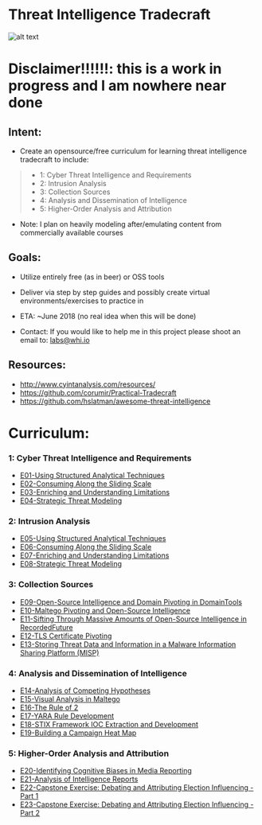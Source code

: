 #  **Threat Intelligence Tradecraft**
![alt text](https://imgur.com/zFiHJiZ.jpg "Banner")

# **Disclaimer!!!!!!**: this is a work in progress and I am nowhere near done
## Intent:
 * Create an opensource/free curriculum for learning threat intelligence tradecraft to include:

>  * 1: Cyber Threat Intelligence and Requirements  
>  * 2: Intrusion Analysis
>  * 3: Collection Sources  
>  * 4: Analysis and Dissemination of Intelligence  
>  * 5: Higher-Order Analysis and Attribution

 * Note: I plan on heavily modeling after/emulating content from commercially available courses

## Goals:
 * Utilize entirely free (as in beer) or OSS tools
 * Deliver via step by step guides and possibly create virtual environments/exercises to practice in
 * ETA: ~June 2018 (no real idea when this will be done)

 * Contact: If you would like to help me in this project please shoot an email to: labs@whi.io

## Resources:
 * http://www.cyintanalysis.com/resources/
 * https://github.com/corumir/Practical-Tradecraft
 * https://github.com/hslatman/awesome-threat-intelligence
# **Curriculum:**

### 1: Cyber Threat Intelligence and Requirements
* [E01-Using Structured Analytical Techniques](https://github.com/WeaveryHeavy/Threat-Intelligence-Tradecraft/blob/master/1%20Cyber%20Threat%20Intelligence%20and%20Requirements/Exercises/E01-Using%20Structured%20Analytical%20Techniques.md)
* [E02-Consuming Along the Sliding Scale](https://github.com/WeaveryHeavy/Threat-Intelligence-Tradecraft/blob/master/1%20Cyber%20Threat%20Intelligence%20and%20Requirements/Exercises/E02-Consuming%20Along%20the%20Sliding%20Scale)
* [E03-Enriching and Understanding Limitations](https://github.com/WeaveryHeavy/Threat-Intelligence-Tradecraft/blob/master/1%20Cyber%20Threat%20Intelligence%20and%20Requirements/Exercises/E03-Strategic%20Threat%20Modeling.md)
* [E04-Strategic Threat Modeling](https://github.com/WeaveryHeavy/Threat-Intelligence-Tradecraft/blob/master/1%20Cyber%20Threat%20Intelligence%20and%20Requirements/Exercises/E04-Enriching%20and%20Understanding%20Limitations.md)

### 2: Intrusion Analysis
* [E05-Using Structured Analytical Techniques](https://github.com/WeaveryHeavy/Threat-Intelligence-Tradecraft/blob/master/2%20Intrusion%20Analysis/Exercises/E05-Using%20Structured%20Analytical%20Techniques.md)
* [E06-Consuming Along the Sliding Scale](https://github.com/WeaveryHeavy/Threat-Intelligence-Tradecraft/blob/master/2%20Intrusion%20Analysis/Exercises/E06-Consuming%20Along%20the%20Sliding%20Scale)
* [E07-Enriching and Understanding Limitations](https://github.com/WeaveryHeavy/Threat-Intelligence-Tradecraft/blob/master/2%20Intrusion%20Analysis/Exercises/E07-Strategic%20Threat%20Modeling.md)
* [E08-Strategic Threat Modeling](https://github.com/WeaveryHeavy/Threat-Intelligence-Tradecraft/blob/master/2%20Intrusion%20Analysis/Exercises/E08-Enriching%20and%20Understanding%20Limitations.md)



### 3: Collection Sources
* [E09-Open-Source Intelligence and Domain Pivoting in DomainTools](https://github.com/WeaveryHeavy/Threat-Intelligence-Tradecraft/blob/master/3%20Collection%20Sources/Exercises/E09-Open-Source%20Intelligence%20and%20Domain%20Pivoting%20in%20DomainTools)
* [E10-Maltego Pivoting and Open-Source Intelligence](https://github.com/WeaveryHeavy/Threat-Intelligence-Tradecraft/blob/master/3%20Collection%20Sources/Exercises/E10-Maltego%20Pivoting%20and%20Open-Source%20Intelligence)
* [E11-Sifting Through Massive Amounts of Open-Source Intelligence in RecordedFuture](https://github.com/WeaveryHeavy/Threat-Intelligence-Tradecraft/blob/master/3%20Collection%20Sources/Exercises/E11-Sifting%20Through%20Massive%20Amounts%20of%20Open-Source%20Intelligence%20in%20RecordedFuture)
* [E12-TLS Certificate Pivoting](https://github.com/WeaveryHeavy/Threat-Intelligence-Tradecraft/blob/master/3%20Collection%20Sources/Exercises/E12-TLS%20Certificate%20Pivoting)
* [E13-Storing Threat Data and Information in a Malware Information Sharing Platform (MISP)](https://github.com/WeaveryHeavy/Threat-Intelligence-Tradecraft/blob/master/3%20Collection%20Sources/Exercises/E13-Storing%20Threat%20Data%20and%20Information%20in%20a%20Malware%20Information%20Sharing%20Platform%20(MISP))


### 4: Analysis and Dissemination of Intelligence
* [E14-Analysis of Competing Hypotheses](https://github.com/WeaveryHeavy/Threat-Intelligence-Tradecraft/blob/master/4%20Analysis%20and%20Dissemination%20of%20Intelligence/Exercises/E14-Analysis%20of%20Competing%20Hypotheses)
* [E15-Visual Analysis in Maltego](https://github.com/WeaveryHeavy/Threat-Intelligence-Tradecraft/blob/master/4%20Analysis%20and%20Dissemination%20of%20Intelligence/Exercises/E15-Visual%20Analysis%20in%20Maltego)
* [E16-The Rule of 2](https://github.com/WeaveryHeavy/Threat-Intelligence-Tradecraft/blob/master/4%20Analysis%20and%20Dissemination%20of%20Intelligence/Exercises/E16-The%20Rule%20of%202)
* [E17-YARA Rule Development](https://github.com/WeaveryHeavy/Threat-Intelligence-Tradecraft/blob/master/4%20Analysis%20and%20Dissemination%20of%20Intelligence/Exercises/E17-YARA%20Rule%20Development)
* [E18-STIX Framework IOC Extraction and Development](https://github.com/WeaveryHeavy/Threat-Intelligence-Tradecraft/blob/master/4%20Analysis%20and%20Dissemination%20of%20Intelligence/Exercises/E18-STIX%20Framework%20IOC%20Extraction%20and%20Development)
* [E19-Building a Campaign Heat Map](https://github.com/WeaveryHeavy/Threat-Intelligence-Tradecraft/blob/master/4%20Analysis%20and%20Dissemination%20of%20Intelligence/Exercises/E19-Building%20a%20Campaign%20Heat%20Map)



### 5: Higher-Order Analysis and Attribution
* [E20-Identifying Cognitive Biases in Media Reporting](https://github.com/WeaveryHeavy/Threat-Intelligence-Tradecraft/blob/master/5%20Higher-Order%20Analysis%20and%20Attribution/Exercises/E20-Identifying%20Cognitive%20Biases%20in%20Media%20Reporting)
* [E21-Analysis of Intelligence Reports](https://github.com/WeaveryHeavy/Threat-Intelligence-Tradecraft/blob/master/5%20Higher-Order%20Analysis%20and%20Attribution/Exercises/E21-Analysis%20of%20Intelligence%20Reports)
* [E22-Capstone Exercise: Debating and Attributing Election  Influencing - Part 1](https://github.com/WeaveryHeavy/Threat-Intelligence-Tradecraft/blob/master/5%20Higher-Order%20Analysis%20and%20Attribution/Exercises/E22-Capstone%20Exercise:%20Debating%20and%20Attributing%20Election%20%20Influencing%20-%20Part%201)
* [E23-Capstone Exercise: Debating and Attributing Election Influencing - Part 2](https://github.com/WeaveryHeavy/Threat-Intelligence-Tradecraft/blob/master/5%20Higher-Order%20Analysis%20and%20Attribution/Exercises/E23-Capstone%20Exercise:%20Debating%20and%20Attributing%20Election%20Influencing%20-%20Part%202)

